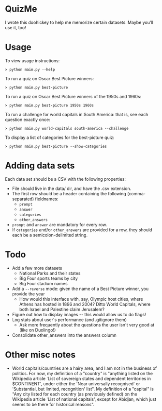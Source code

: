# QuizMe

I wrote this doohickey to help me memorize certain datasets. Maybe you'll use it, too!

# Usage

To view usage instructions:

```> python main.py --help```

To run a quiz on Oscar Best Picture winners:

```> python main.py best-picture```

To run a quiz on Oscar Best Picture winners of the 1950s and 1960s:

```> python main.py best-picture 1950s 1960s```

To run a challenge for world capitals in South America: that is, see each question exactly once:

```> python main.py world-capitals south-america --challenge```

To display a list of categories for the best-picture quiz:

```> python main.py best-picture --show-categories```

# Adding data sets
Each data set should be a CSV with the following properties:

* File should live in the data/ dir, and have the .csv extension.
* The first row should be a header containing the following (comma-separated) fieldnames:
  * `prompt`
  * `answer`
  * `categories`
  * `other_answers`
* `prompt` and `answer` are mandatory for every row.
* If `categories` and/or `other_answers` are provided for a row, they should each be a semicolon-delimited string.

# Todo

* Add a few more datasets
  * National Parks and their states
  * Big Four sports teams by city
  * Big Four stadium names
* Add a `--reverse` mode: given the name of a Best Picture winner, you provide the year
  * How would this interface with, say, Olympic host cities, where Athens has hosted in 1896 and 2004? Ditto World Capitals, where both Israel and Palestine claim Jerusalem?
* Figure out how to display images -- this would allow us to do flags!
* Log stats about user's performance (and .gitignore them)
  * Ask more frequently about the questions the user isn't very good at (like on Duolingo!)
* Consolidate other_answers into the answers column

# Other misc notes

* World capitals/countries are a hairy area, and I am not in the business of politics. For now, my definition of a "country" is "anything listed on the Wikipedia article 'List of sovereign states and dependent territories in $CONTINENT', under either the 'Near universally recognised' or 'Substantial, but limited, recognition' list". My definition of a "capital" is "Any city listed for each country (as previously defined) on the Wikipedia article 'List of national capitals', except for Abidjan, which just seems to be there for historical reasons".
